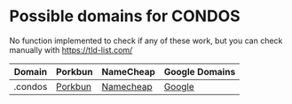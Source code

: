 # Possible domains for CONDOS

No function implemented to check if any of these work, but you can check manually with https://tld-list.com/

| Domain | Porkbun | NameCheap | Google Domains |
|---|---|---|---|
| .condos | [Porkbun](https://porkbun.com/checkout/search?prb=e814663da1&tlds=&idnLanguage=&search=search&q=.condos) | [Namecheap](https://www.namecheap.com/domains/registration/results/?domain=.condos) | [Google](https://domains.google.com/registrar/search?searchTerm=.condos) |
